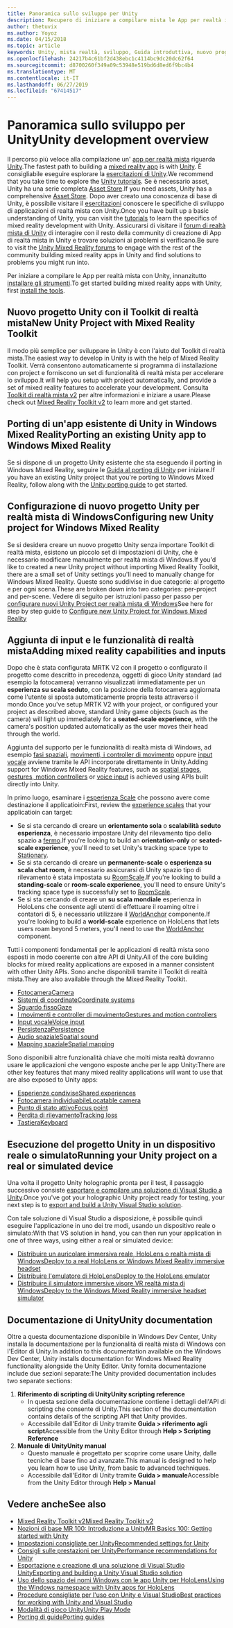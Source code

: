 ```yaml
---
title: Panoramica sullo sviluppo per Unity
description: Recupero di iniziare a compilare mista le App per realtà in Unity.
author: thetuvix
ms.author: Yoyoz
ms.date: 04/15/2018
ms.topic: article
keywords: Unity, mista realtà, sviluppo, Guida introduttiva, nuovo progetto, portabilità, funzionalità, fotocamera, simulazione, emulazione, documentazione
ms.openlocfilehash: 24217b4c61bf2d438ebc1c4114bc9dc20dc62f64
ms.sourcegitcommit: d8700260f349a09c53948e519bd6d8ed6f9bc4b4
ms.translationtype: MT
ms.contentlocale: it-IT
ms.lasthandoff: 06/27/2019
ms.locfileid: "67414517"
---
```

# <a name="unity-development-overview"></a><span data-ttu-id="2681d-104">Panoramica sullo sviluppo per Unity</span><span class="sxs-lookup"><span data-stu-id="2681d-104">Unity development overview</span></span>

<span data-ttu-id="2681d-105">Il percorso più veloce alla compilazione un' [app per realtà mista](app-views.md) riguarda [Unity](http://aka.ms/HoloLensUnity).</span><span class="sxs-lookup"><span data-stu-id="2681d-105">The fastest path to building a [mixed reality app](app-views.md) is with [Unity](http://aka.ms/HoloLensUnity).</span></span> <span data-ttu-id="2681d-106">È consigliabile eseguire esplorare la [esercitazioni di Unity](https://unity3d.com/learn/tutorials).</span><span class="sxs-lookup"><span data-stu-id="2681d-106">We recommend that you take time to explore the [Unity tutorials](https://unity3d.com/learn/tutorials).</span></span> <span data-ttu-id="2681d-107">Se è necessario asset, Unity ha una serie completa [Asset Store](https://www.assetstore.unity3d.com/).</span><span class="sxs-lookup"><span data-stu-id="2681d-107">If you need assets, Unity has a comprehensive [Asset Store](https://www.assetstore.unity3d.com/).</span></span> <span data-ttu-id="2681d-108">Dopo aver creato una conoscenza di base di Unity, è possibile visitare il [esercitazioni](tutorials.md) conoscere le specifiche di sviluppo di applicazioni di realtà mista con Unity.</span><span class="sxs-lookup"><span data-stu-id="2681d-108">Once you have built up a basic understanding of Unity, you can visit the [tutorials](tutorials.md) to learn the specifics of mixed reality development with Unity.</span></span> <span data-ttu-id="2681d-109">Assicurarsi di visitare il [forum di realtà mista di Unity](http://forum.unity3d.com/forums/hololens.102/) di interagire con il resto della community di creazione di App di realtà mista in Unity e trovare soluzioni ai problemi si verificano.</span><span class="sxs-lookup"><span data-stu-id="2681d-109">Be sure to visit the [Unity Mixed Reality forums](http://forum.unity3d.com/forums/hololens.102/) to engage with the rest of the community building mixed reality apps in Unity and find solutions to problems you might run into.</span></span>


<span data-ttu-id="2681d-110">Per iniziare a compilare le App per realtà mista con Unity, innanzitutto [installare gli strumenti](install-the-tools.md).</span><span class="sxs-lookup"><span data-stu-id="2681d-110">To get started building mixed reality apps with Unity, first [install the tools](install-the-tools.md).</span></span> 

## <a name="new-unity-project-with-mixed-reality-toolkit"></a><span data-ttu-id="2681d-111">Nuovo progetto Unity con il Toolkit di realtà mista</span><span class="sxs-lookup"><span data-stu-id="2681d-111">New Unity Project with Mixed Reality Toolkit</span></span> 

<span data-ttu-id="2681d-112">Il modo più semplice per sviluppare in Unity è con l'aiuto del Toolkit di realtà mista.</span><span class="sxs-lookup"><span data-stu-id="2681d-112">The easiest way to develop in Unity is with the help of Mixed Reality Toolkit.</span></span> <span data-ttu-id="2681d-113">Verrà consentono automaticamente si programma di installazione con project e forniscono un set di funzionalità di realtà mista per accelerare lo sviluppo.</span><span class="sxs-lookup"><span data-stu-id="2681d-113">It will help you setup with project automatically, and provide a set of mixed reality features to accelerate your development.</span></span> <span data-ttu-id="2681d-114">Consulta [Toolkit di realtà mista v2](mrtk-getting-started.md) per altre informazioni e iniziare a usare.</span><span class="sxs-lookup"><span data-stu-id="2681d-114">Please check out [Mixed Reality Toolkit v2](mrtk-getting-started.md) to learn more and get started.</span></span> 

## <a name="porting-an-existing-unity-app-to-windows-mixed-reality"></a><span data-ttu-id="2681d-115">Porting di un'app esistente di Unity in Windows Mixed Reality</span><span class="sxs-lookup"><span data-stu-id="2681d-115">Porting an existing Unity app to Windows Mixed Reality</span></span>

<span data-ttu-id="2681d-116">Se si dispone di un progetto Unity esistente che sta eseguendo il porting in Windows Mixed Reality, seguire le [Guida al porting di Unity](porting-guides.md) per iniziare.</span><span class="sxs-lookup"><span data-stu-id="2681d-116">If you have an existing Unity project that you're porting to Windows Mixed Reality, follow along with the [Unity porting guide](porting-guides.md) to get started.</span></span>

## <a name="configuring-new-unity-project-for-windows-mixed-reality"></a><span data-ttu-id="2681d-117">Configurazione di nuovo progetto Unity per realtà mista di Windows</span><span class="sxs-lookup"><span data-stu-id="2681d-117">Configuring new Unity project for Windows Mixed Reality</span></span>

<span data-ttu-id="2681d-118">Se si desidera creare un nuovo progetto Unity senza importare Toolkit di realtà mista, esistono un piccolo set di impostazioni di Unity, che è necessario modificare manualmente per realtà mista di Windows.</span><span class="sxs-lookup"><span data-stu-id="2681d-118">If you'd like to created a new Unity project without importing Mixed Reality Toolkit, there are a small set of Unity settings you'll need to manually change for Windows Mixed Reality.</span></span> <span data-ttu-id="2681d-119">Queste sono suddivise in due categorie: al progetto e per ogni scena.</span><span class="sxs-lookup"><span data-stu-id="2681d-119">These are broken down into two categories: per-project and per-scene.</span></span> <span data-ttu-id="2681d-120">Vedere di seguito per istruzioni passo per passo per [configurare nuovi Unity Project per realtà mista di Windows](Configure-Unity-Project.md)</span><span class="sxs-lookup"><span data-stu-id="2681d-120">See here for step by step guide to [Configure new Unity Project for Windows Mixed Reality](Configure-Unity-Project.md)</span></span>

## <a name="adding-mixed-reality-capabilities-and-inputs"></a><span data-ttu-id="2681d-121">Aggiunta di input e le funzionalità di realtà mista</span><span class="sxs-lookup"><span data-stu-id="2681d-121">Adding mixed reality capabilities and inputs</span></span>

<span data-ttu-id="2681d-122">Dopo che è stata configurata MRTK V2 con il progetto o configurato il progetto come descritto in precedenza, oggetti di gioco Unity standard (ad esempio la fotocamera) verranno visualizzati immediatamente per un **esperienza su scala seduto**, con la posizione della fotocamera aggiornata come l'utente si sposta automaticamente propria testa attraverso il mondo.</span><span class="sxs-lookup"><span data-stu-id="2681d-122">Once you've setup MRTK V2 with your project, or configured your project as described above, standard Unity game objects (such as the camera) will light up immediately for a **seated-scale experience**, with the camera's position updated automatically as the user moves their head through the world.</span></span>

<span data-ttu-id="2681d-123">Aggiunta del supporto per le funzionalità di realtà mista di Windows, ad esempio [fasi spaziali](coordinate-systems.md#spatial-coordinate-systems), [movimenti, i controller di movimento](gestures-and-motion-controllers-in-unity.md) oppure [input vocale](voice-input-in-unity.md) avviene tramite le API incorporate direttamente in Unity.</span><span class="sxs-lookup"><span data-stu-id="2681d-123">Adding support for Windows Mixed Reality features, such as [spatial stages](coordinate-systems.md#spatial-coordinate-systems), [gestures, motion controllers](gestures-and-motion-controllers-in-unity.md) or [voice input](voice-input-in-unity.md) is achieved using APIs built directly into Unity.</span></span> 

<span data-ttu-id="2681d-124">In primo luogo, esaminare i [esperienza Scale](coordinate-systems.md) che possono avere come destinazione il applicatioin:</span><span class="sxs-lookup"><span data-stu-id="2681d-124">First, review the [experience scales](coordinate-systems.md) that your applicatioin can target:</span></span>
* <span data-ttu-id="2681d-125">Se si sta cercando di creare un **orientamento sola** o **scalabilità seduto esperienza**, è necessario impostare Unity del rilevamento tipo dello spazio a [fermo](coordinate-systems-in-unity.md#building-an-orientation-only-or-seated-scale-experience).</span><span class="sxs-lookup"><span data-stu-id="2681d-125">If you're looking to build an **orientation-only** or **seated-scale experience**, you'll need to set Unity's tracking space type to [Stationary](coordinate-systems-in-unity.md#building-an-orientation-only-or-seated-scale-experience).</span></span>
* <span data-ttu-id="2681d-126">Se si sta cercando di creare un **permanente-scale** o **esperienza su scala chat room**, è necessario assicurarsi di Unity spazio tipo di rilevamento è stata impostata su [RoomScale](coordinate-systems-in-unity.md#building-an-orientation-only-or-seated-scale-experience).</span><span class="sxs-lookup"><span data-stu-id="2681d-126">If you're looking to build a **standing-scale** or **room-scale experience**, you'll need to ensure Unity's tracking space type is successfully set to [RoomScale](coordinate-systems-in-unity.md#building-an-orientation-only-or-seated-scale-experience).</span></span>
* <span data-ttu-id="2681d-127">Se si sta cercando di creare un **su scala mondiale** esperienza in HoloLens che consente agli utenti di effettuare il roaming oltre i contatori di 5, è necessario utilizzare il [WorldAnchor](coordinate-systems-in-unity.md#building-a-world-scale-experience) componente.</span><span class="sxs-lookup"><span data-stu-id="2681d-127">If you're looking to build a **world-scale** experience on HoloLens that lets users roam beyond 5 meters, you'll need to use the [WorldAnchor](coordinate-systems-in-unity.md#building-a-world-scale-experience) component.</span></span>

<span data-ttu-id="2681d-128">Tutti i componenti fondamentali per le applicazioni di realtà mista sono esposti in modo coerente con altre API di Unity.</span><span class="sxs-lookup"><span data-stu-id="2681d-128">All of the core building blocks for mixed reality applications are exposed in a manner consistent with other Unity APIs.</span></span> <span data-ttu-id="2681d-129">Sono anche disponibili tramite il Toolkit di realtà mista.</span><span class="sxs-lookup"><span data-stu-id="2681d-129">They are also available through the Mixed Reality Toolkit.</span></span>
* [<span data-ttu-id="2681d-130">Fotocamera</span><span class="sxs-lookup"><span data-stu-id="2681d-130">Camera</span></span>](camera-in-unity.md)
* [<span data-ttu-id="2681d-131">Sistemi di coordinate</span><span class="sxs-lookup"><span data-stu-id="2681d-131">Coordinate systems</span></span>](coordinate-systems-in-unity.md)
* [<span data-ttu-id="2681d-132">Sguardo fisso</span><span class="sxs-lookup"><span data-stu-id="2681d-132">Gaze</span></span>](gaze-in-unity.md)
* [<span data-ttu-id="2681d-133">I movimenti e controller di movimento</span><span class="sxs-lookup"><span data-stu-id="2681d-133">Gestures and motion controllers</span></span>](gestures-and-motion-controllers-in-unity.md)
* [<span data-ttu-id="2681d-134">Input vocale</span><span class="sxs-lookup"><span data-stu-id="2681d-134">Voice input</span></span>](voice-input-in-unity.md)
* [<span data-ttu-id="2681d-135">Persistenza</span><span class="sxs-lookup"><span data-stu-id="2681d-135">Persistence</span></span>](persistence-in-unity.md)
* [<span data-ttu-id="2681d-136">Audio spaziale</span><span class="sxs-lookup"><span data-stu-id="2681d-136">Spatial sound</span></span>](spatial-sound-in-unity.md)
* [<span data-ttu-id="2681d-137">Mapping spaziale</span><span class="sxs-lookup"><span data-stu-id="2681d-137">Spatial mapping</span></span>](spatial-mapping-in-unity.md)

<span data-ttu-id="2681d-138">Sono disponibili altre funzionalità chiave che molti mista realtà dovranno usare le applicazioni che vengono esposte anche per le app Unity:</span><span class="sxs-lookup"><span data-stu-id="2681d-138">There are other key features that many mixed reality applications will want to use that are also exposed to Unity apps:</span></span>
* [<span data-ttu-id="2681d-139">Esperienze condivise</span><span class="sxs-lookup"><span data-stu-id="2681d-139">Shared experiences</span></span>](shared-experiences-in-unity.md)
* [<span data-ttu-id="2681d-140">Fotocamera individuabile</span><span class="sxs-lookup"><span data-stu-id="2681d-140">Locatable camera</span></span>](locatable-camera-in-unity.md)
* [<span data-ttu-id="2681d-141">Punto di stato attivo</span><span class="sxs-lookup"><span data-stu-id="2681d-141">Focus point</span></span>](focus-point-in-unity.md)
* [<span data-ttu-id="2681d-142">Perdita di rilevamento</span><span class="sxs-lookup"><span data-stu-id="2681d-142">Tracking loss</span></span>](tracking-loss-in-unity.md)
* [<span data-ttu-id="2681d-143">Tastiera</span><span class="sxs-lookup"><span data-stu-id="2681d-143">Keyboard</span></span>](keyboard-input-in-unity.md)

## <a name="running-your-unity-project-on-a-real-or-simulated-device"></a><span data-ttu-id="2681d-144">Esecuzione del progetto Unity in un dispositivo reale o simulato</span><span class="sxs-lookup"><span data-stu-id="2681d-144">Running your Unity project on a real or simulated device</span></span>

<span data-ttu-id="2681d-145">Una volta il progetto Unity holographic pronta per il test, il passaggio successivo consiste [esportare e compilare una soluzione di Visual Studio a Unity](exporting-and-building-a-unity-visual-studio-solution.md).</span><span class="sxs-lookup"><span data-stu-id="2681d-145">Once you've got your holographic Unity project ready for testing, your next step is to [export and build a Unity Visual Studio solution](exporting-and-building-a-unity-visual-studio-solution.md).</span></span>

<span data-ttu-id="2681d-146">Con tale soluzione di Visual Studio a disposizione, è possibile quindi eseguire l'applicazione in uno dei tre modi, usando un dispositivo reale o simulato:</span><span class="sxs-lookup"><span data-stu-id="2681d-146">With that VS solution in hand, you can then run your application in one of three ways, using either a real or simulated device:</span></span>
* [<span data-ttu-id="2681d-147">Distribuire un auricolare immersiva reale, HoloLens o realtà mista di Windows</span><span class="sxs-lookup"><span data-stu-id="2681d-147">Deploy to a real HoloLens or Windows Mixed Reality immersive headset</span></span>](using-visual-studio.md)
* [<span data-ttu-id="2681d-148">Distribuire l'emulatore di HoloLens</span><span class="sxs-lookup"><span data-stu-id="2681d-148">Deploy to the HoloLens emulator</span></span>](using-the-hololens-emulator.md)
* [<span data-ttu-id="2681d-149">Distribuire il simulatore immersive visore VR realtà mista di Windows</span><span class="sxs-lookup"><span data-stu-id="2681d-149">Deploy to the Windows Mixed Reality immersive headset simulator</span></span>](using-the-windows-mixed-reality-simulator.md)

## <a name="unity-documentation"></a><span data-ttu-id="2681d-150">Documentazione di Unity</span><span class="sxs-lookup"><span data-stu-id="2681d-150">Unity documentation</span></span>

<span data-ttu-id="2681d-151">Oltre a questa documentazione disponibile in Windows Dev Center, Unity installa la documentazione per la funzionalità di realtà mista di Windows con l'Editor di Unity.</span><span class="sxs-lookup"><span data-stu-id="2681d-151">In addition to this documentation available on the Windows Dev Center, Unity installs documentation for Windows Mixed Reality functionality alongside the Unity Editor.</span></span> <span data-ttu-id="2681d-152">Unity fornita documentazione include due sezioni separate:</span><span class="sxs-lookup"><span data-stu-id="2681d-152">The Unity provided documentation includes two separate sections:</span></span>
1. <span data-ttu-id="2681d-153">**Riferimento di scripting di Unity**</span><span class="sxs-lookup"><span data-stu-id="2681d-153">**Unity scripting reference**</span></span>
    * <span data-ttu-id="2681d-154">In questa sezione della documentazione contiene i dettagli dell'API di scripting che consente di Unity.</span><span class="sxs-lookup"><span data-stu-id="2681d-154">This section of the documentation contains details of the scripting API that Unity provides.</span></span>
    * <span data-ttu-id="2681d-155">Accessibile dall'Editor di Unity tramite **Guida > riferimento agli script**</span><span class="sxs-lookup"><span data-stu-id="2681d-155">Accessible from the Unity Editor through **Help > Scripting Reference**</span></span>
2. <span data-ttu-id="2681d-156">**Manuale di Unity**</span><span class="sxs-lookup"><span data-stu-id="2681d-156">**Unity manual**</span></span>
    * <span data-ttu-id="2681d-157">Questo manuale è progettato per scoprire come usare Unity, dalle tecniche di base fino ad avanzate.</span><span class="sxs-lookup"><span data-stu-id="2681d-157">This manual is designed to help you learn how to use Unity, from basic to advanced techniques.</span></span>
    * <span data-ttu-id="2681d-158">Accessibile dall'Editor di Unity tramite **Guida > manuale**</span><span class="sxs-lookup"><span data-stu-id="2681d-158">Accessible from the Unity Editor through **Help > Manual**</span></span>

## <a name="see-also"></a><span data-ttu-id="2681d-159">Vedere anche</span><span class="sxs-lookup"><span data-stu-id="2681d-159">See also</span></span>
* [<span data-ttu-id="2681d-160">Mixed Reality Toolkit v2</span><span class="sxs-lookup"><span data-stu-id="2681d-160">Mixed Reality Toolkit v2</span></span>](mrtk-getting-started.md)
* [<span data-ttu-id="2681d-161">Nozioni di base MR 100: Introduzione a Unity</span><span class="sxs-lookup"><span data-stu-id="2681d-161">MR Basics 100: Getting started with Unity</span></span>](holograms-100.md)
* [<span data-ttu-id="2681d-162">Impostazioni consigliate per Unity</span><span class="sxs-lookup"><span data-stu-id="2681d-162">Recommended settings for Unity</span></span>](recommended-settings-for-unity.md)
* [<span data-ttu-id="2681d-163">Consigli sulle prestazioni per Unity</span><span class="sxs-lookup"><span data-stu-id="2681d-163">Performance recommendations for Unity</span></span>](performance-recommendations-for-unity.md)
* [<span data-ttu-id="2681d-164">Esportazione e creazione di una soluzione di Visual Studio Unity</span><span class="sxs-lookup"><span data-stu-id="2681d-164">Exporting and building a Unity Visual Studio solution</span></span>](exporting-and-building-a-unity-visual-studio-solution.md)
* [<span data-ttu-id="2681d-165">Uso dello spazio dei nomi Windows con le app Unity per HoloLens</span><span class="sxs-lookup"><span data-stu-id="2681d-165">Using the Windows namespace with Unity apps for HoloLens</span></span>](using-the-windows-namespace-with-unity-apps-for-hololens.md)
* [<span data-ttu-id="2681d-166">Procedure consigliate per l'uso con Unity e Visual Studio</span><span class="sxs-lookup"><span data-stu-id="2681d-166">Best practices for working with Unity and Visual Studio</span></span>](best-practices-for-working-with-unity-and-visual-studio.md)
* [<span data-ttu-id="2681d-167">Modalità di gioco Unity</span><span class="sxs-lookup"><span data-stu-id="2681d-167">Unity Play Mode</span></span>](unity-play-mode.md)
* [<span data-ttu-id="2681d-168">Porting di guide</span><span class="sxs-lookup"><span data-stu-id="2681d-168">Porting guides</span></span>](porting-guides.md)
